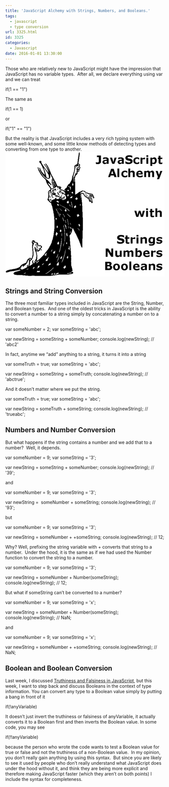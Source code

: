 ```yaml
---
title: 'JavaScript Alchemy with Strings, Numbers, and Booleans.'
tags:
  - javascript
  - type conversion
url: 3325.html
id: 3325
categories:
  - Javascript
date: 2016-01-01 13:30:00
---
```


Those who are relatively new to JavaScript might have the impression that JavaScript has no variable types.  After all, we declare everything using var and we can treat

if(1 == "1")

The same as

if(1 == 1)

or

if("1" == "1")

But the reality is that JavaScript includes a very rich typing system with some well-known, and some little know methods of detecting types and converting from one type to another. ![image](/uploads/2015/12/image-2.png "image") 

Strings and String Conversion
-----------------------------

The three most familiar types included in JavaScript are the String, Number, and Boolean types.  And one of the oldest tricks in JavaScript is the ability to convert a number to a string simply by concatenating a number on to a string.

var someNumber = 2;
var someString = 'abc';

var newString = someString + someNumber;
console.log(newString); // 'abc2'

In fact, anytime we “add” anything to a string, it turns it into a string

var someTruth = true;
var someString = 'abc';

var newString = someString + someTruth;
console.log(newString); // 'abctrue';

And it doesn’t matter where we put the string.

var someTruth = true;
var someString = 'abc';

var newString =  someTruth + someString;
console.log(newString); // 'trueabc';

Numbers and Number Conversion
-----------------------------

But what happens if the string contains a number and we add that to a number?  Well, it depends.

var someNumber = 9;
var someString = '3';

var newString =  someString + someNumber;
console.log(newString); // '39';

and

var someNumber = 9;
var someString = '3';
 
var newString =  someNumber + someString;
console.log(newString); // '93';

but

var someNumber = 9;
var someString = '3';

var newString =  someNumber + +someString;
console.log(newString); // 12;

Why? Well, prefixing the string variable with + converts that string to a number.  Under the hood, it is the same as if we had used the Number function to convert the string to a number.

var someNumber = 9;
var someString = '3';

var newString =  someNumber + Number(someString);
console.log(newString); // 12;

But what if someString can’t be converted to a number?

var someNumber = 9;
var someString = 'x';

var newString =  someNumber + Number(someString);
console.log(newString); // NaN;

and

var someNumber = 9;
var someString = 'x';

var newString =  someNumber + +someString;
console.log(newString); // NaN;

Boolean and Boolean Conversion
------------------------------

Last week, I discussed [Truthiness and Falsiness in JavaScript](/javascript-truthy-and-falsy-pain-and-pleasure/), but this week, I want to step back and discuss Booleans in the context of type information. You can convert any type to a Boolean value simply by putting a bang in front of it

if(!anyVariable)

It doesn’t just invert the truthiness or falsiness of anyVariable, it actually converts it to a Boolean first and then inverts the Boolean value. In some code, you may see

if(!!anyVariable)

because the person who wrote the code wants to test a Boolean value for true or false and not the truthiness of a non-Boolean value.  In my opinion, you don’t really gain anything by using this syntax.  But since you are likely to see it used by people who don’t really understand what JavaScript does under the hood without it, and think they are being more explicit and therefore making JavaScript faster (which they aren’t on both points) I include the syntax for completeness.

